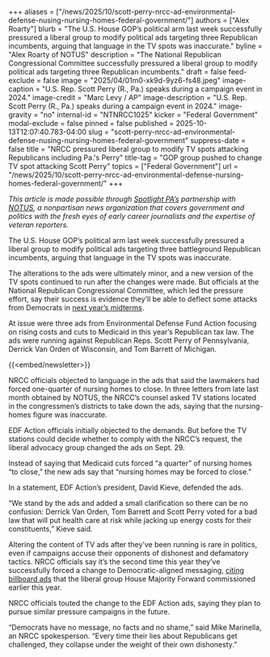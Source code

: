 +++
aliases = ["/news/2025/10/scott-perry-nrcc-ad-environmental-defense-nusing-nursing-homes-federal-government/"]
authors = ["Alex Roarty"]
blurb = "The U.S. House GOP’s political arm last week successfully pressured a liberal group to modify political ads targeting three Republican incumbents, arguing that language in the TV spots was inaccurate."
byline = "Alex Roarty of NOTUS"
description = "The National Republican Congressional Committee successfully pressured a liberal group to modify political ads targeting three Republican incumbents."
draft = false
feed-exclude = false
image = "2025/04/01m0-xk9d-9yz6-fs48.jpeg"
image-caption = "U.S. Rep. Scott Perry (R., Pa.) speaks during a campaign event in 2024."
image-credit = "Marc Levy / AP"
image-description = "U.S. Rep. Scott Perry (R., Pa.) speaks during a campaign event in 2024."
image-gravity = "no"
internal-id = "NTNRCC1025"
kicker = "Federal Government"
modal-exclude = false
pinned = false
published = 2025-10-13T12:07:40.783-04:00
slug = "scott-perry-nrcc-ad-environmental-defense-nusing-nursing-homes-federal-government"
suppress-date = false
title = "NRCC pressured liberal group to modify TV spots attacking Republicans including Pa.'s Perry"
title-tag = "GOP group pushed to change TV spot attacking Scott Perry"
topics = ["Federal Government"]
url = "/news/2025/10/scott-perry-nrcc-ad-environmental-defense-nursing-homes-federal-government/"
+++

<em>This article is made possible through </em><a href="https://www.spotlightpa.org/"><em>Spotlight PA’s</em></a><em> partnership with </em><a href="https://www.notus.org/"><em>NOTUS</em></a><em>, a nonpartisan news organization that covers government and politics with the fresh eyes of early career journalists and the expertise of veteran reporters.</em>

The U.S. House GOP’s political arm last week successfully pressured a liberal group to modify political ads targeting three battleground Republican incumbents, arguing that language in the TV spots was inaccurate.

The alterations to the ads were ultimately minor, and a new version of the TV spots continued to run after the changes were made. But officials at the National Republican Congressional Committee, which led the pressure effort, say their success is evidence they’ll be able to deflect some attacks from Democrats in <a href="https://www.notus.org/congress/republicans-democrats-immigration-health-care-messaging-shutdown">next year’s midterms</a>.

At issue were three ads from Environmental Defense Fund Action focusing on rising costs and cuts to Medicaid in this year’s Republican tax law. The ads were running against Republican Reps. Scott Perry of Pennsylvania, Derrick Van Orden of Wisconsin, and Tom Barrett of Michigan.

{{<embed/newsletter>}}

NRCC officials objected to language in the ads that said the lawmakers had forced one-quarter of nursing homes to close. In three letters from late last month obtained by NOTUS, the NRCC’s counsel asked TV stations located in the congressmen’s districts to take down the ads, saying that the nursing-homes figure was inaccurate.

EDF Action officials initially objected to the demands. But before the TV stations could decide whether to comply with the NRCC’s request, the liberal advocacy group changed the ads on Sept. 29.

Instead of saying that Medicaid cuts forced “a quarter” of nursing homes “to close,” the new ads say that “nursing homes may be forced to close.”

In a statement, EDF Action’s president, David Kieve, defended the ads.

“We stand by the ads and added a small clarification so there can be no confusion: Derrick Van Orden, Tom Barrett and Scott Perry voted for a bad law that will put health care at risk while jacking up energy costs for their constituents,” Kieve said.

Altering the content of TV ads after they’ve been running is rare in politics, even if campaigns accuse their opponents of dishonest and defamatory tactics. NRCC officials say it’s the second time this year they’ve successfully forced a change to Democratic-aligned messaging, <a href="https://www.washingtonexaminer.com/news/house/3353544/democrats-medicaid-billboards-house-majority-forward-nrcc-defamation/#google_vignette">citing billboard ads</a> that the liberal group House Majority Forward commissioned earlier this year.

NRCC officials touted the change to the EDF Action ads, saying they plan to pursue similar pressure campaigns in the future.

“Democrats have no message, no facts and no shame,” said Mike Marinella, an NRCC spokesperson. “Every time their lies about Republicans get challenged, they collapse under the weight of their own dishonesty.”

